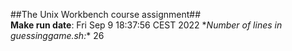 ##The Unix Workbench course assignment##\
**Make run date**: Fri Sep  9 18:37:56 CEST 2022
\**Number of lines in guessinggame.sh:** 26
